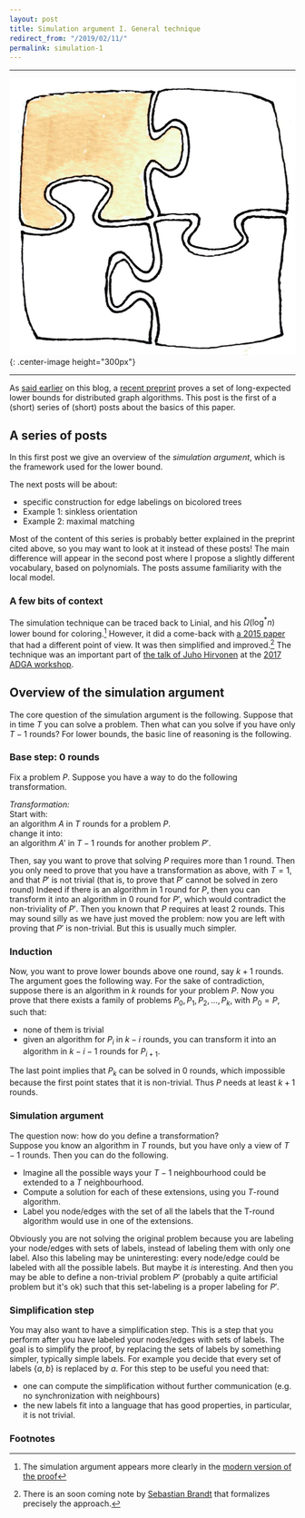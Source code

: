 ```yaml
---
layout: post
title: Simulation argument I. General technique
redirect_from: "/2019/02/11/"
permalink: simulation-1
---
```


---

![](assets/puzzle-1.png){: .center-image height="300px"}

---

As
[said earlier](https://discrete-notes.github.io/january-2019-notes) 
on this blog, a 
[recent preprint](https://arxiv.org/abs/1901.02441) 
proves a set of long-expected lower bounds for distributed graph algorithms. 
This post is the first of a (short) series of (short) posts about the basics of 
this paper. 

## A series of posts

In this first post we give an overview of the *simulation argument*, which is 
the framework used for the lower bound. 

The next posts will be about: 

* specific construction for edge labelings on bicolored trees
* Example 1: sinkless orientation
* Example 2: maximal matching

Most of the content of this series is probably better explained in the 
preprint cited above, so you may want to look at it instead of these posts! 
The main difference will appear in the second post where I propose a slightly 
different vocabulary, based on polynomials. The posts assume familiarity with 
the local model.

### A few bits of context 

The simulation technique can be traced back to Linial, 
and his $\Omega(\log^*n)$ lower bound for coloring.[^1]
However, it did a come-back with 
[a 2015 paper](https://arxiv.org/pdf/1511.00900.pdf) that had a different point 
of view. 
It was then simplified and improved.[^2] 
The technique was an important part of 
[the talk of Juho Hirvonen](http://adga.hiit.fi/2017/hirvonen.pdf) 
at the 
[2017 ADGA workshop](http://adga.hiit.fi/2017/). 

## Overview of the simulation argument

The core question of the simulation argument is the following. 
Suppose that in time $T$ you can solve a problem. Then what can you solve 
if you have only $T-1$ rounds? 
For lower bounds, the basic line of reasoning is the following. 

### Base step: 0 rounds
Fix a problem $P$.
Suppose you have a way to do the following transformation.

*Transformation:*  
Start with:  
an algorithm $A$ in $T$ rounds for a problem $P$.   
change it into:  
an algorithm $A'$ in $T-1$ rounds for another problem $P'$.   

Then, say you want to prove that solving $P$ requires more than 1 
round. 
Then you only need to prove that you have a transformation as above, with $T=1$, 
and that $P'$ is not trivial (that is, to prove that 
$P'$ cannot be solved in zero round) 
Indeed if there is an algorithm in 1 round for $P$, then you can transform it 
into an algorithm in 0 round for $P'$, which would contradict the 
non-triviality of $P'$. 
Then you known that $P$ requires at least 2 rounds. 
This may sound silly as we have just moved the problem: now you are left 
with proving that $P'$ is non-trivial. But this is usually much simpler.

### Induction
Now, you want to prove lower bounds above one round, say $k+1$ rounds. 
The argument goes the following way.
For the sake of contradiction, suppose there is an algorithm in $k$ rounds for 
your problem $P$.
Now you prove that there exists a family of problems $P_0, P_1, P_2, ...,P_k$, with 
$P_0=P$, such that: 

* none of them is trivial
* given an algorithm for $P_i$ in $k-i$ rounds, you can transform it into an 
algorithm in $k-i-1$ rounds for $P_{i+1}$. 

The last point implies that $P_k$ can be solved in $0$ rounds, which impossible 
because the first point states that it is non-trivial. 
Thus $P$ needs at least $k+1$ rounds.

### Simulation argument
The question now: how do you define a transformation?   
Suppose you know an algorithm in $T$ rounds, but you have only a view of 
$T-1$ rounds. Then you can do the following.

* Imagine all the possible ways your $T-1$ neighbourhood could be extended to a 
$T$ neighbourhood. 
* Compute a solution for each of these extensions, using you $T$-round algorithm.
* Label you node/edges with the set of all the labels that the T-round algorithm
would use in one of the extensions.
 
Obviously you are not solving the original problem because you are labeling your
node/edges with sets of labels, instead of labeling them with only one label. 
Also this labeling may be uninteresting: every node/edge could be labeled with 
all the possible labels. 
But maybe it *is* interesting. 
And then you may be able to define a non-trivial problem $P'$ 
(probably a quite artificial problem but it's ok) such that this set-labeling 
is a proper labeling for $P'$. 

### Simplification step
You may also want to have a simplification step. 
This is a step that you perform after you have labeled your nodes/edges with 
sets of labels.
The goal is to simplify the proof, by replacing the sets of labels by something 
simpler, typically simple labels. For example you decide that every set of labels 
{$a,b$} is replaced by $a$. For this step to be useful you need that:
 
* one can compute the simplification without further communication (e.g. no 
synchronization with neighbours)
* the new labels fit into a language that has good properties, in particular, it 
is not trivial.

### Footnotes

[^1]: The simulation argument appears more clearly in the [modern version of the proof](https://users.ics.aalto.fi/suomela/doc/linial-easy.pdf)

[^2]: There is an soon coming note by [Sebastian Brandt](https://disco.ethz.ch/alumni/brandts) that formalizes precisely the approach.

